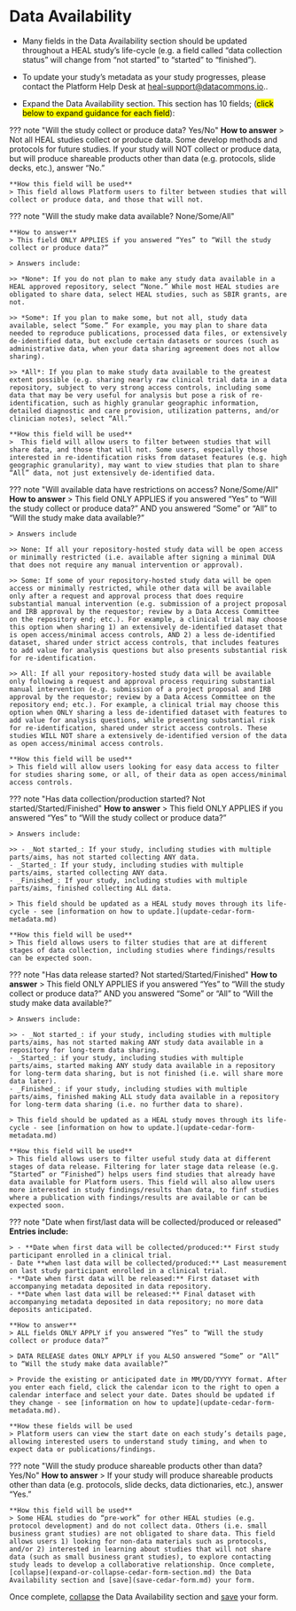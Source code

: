# Data Availability

* Many fields in the Data Availability section should be updated throughout a HEAL study’s life-cycle (e.g. a field called “data collection status” will change from “not started” to “started” to “finished”).
* To update your study’s metadata as your study progresses, please contact the Platform Help Desk at heal-support@datacommons.io..

* Expand the Data Availability section. This section has 10 fields; (<mark>click below to expand guidance for each field</mark>):

??? note "Will the study collect or produce data? Yes/No"
    **How to answer**
    > Not all HEAL studies collect or produce data. Some develop methods and protocols for future studies. If your study will NOT collect or produce data, but will produce shareable products other than data (e.g. protocols, slide decks, etc.), answer “No.”
    
    **How this field will be used**
    > This field allows Platform users to filter between studies that will collect or produce data, and those that will not.
    

??? note "Will the study make data available? None/Some/All"

    **How to answer**
    > This field ONLY APPLIES if you answered “Yes” to “Will the study collect or produce data?”

    > Answers include: 
    
    >> *None*: If you do not plan to make any study data available in a HEAL approved repository, select “None.” While most HEAL studies are obligated to share data, select HEAL studies, such as SBIR grants, are not.
    
    >> *Some*: If you plan to make some, but not all, study data available, select “Some.” For example, you may plan to share data needed to reproduce publications, processed data files, or extensively de-identified data, but exclude certain datasets or sources (such as administrative data, when your data sharing agreement does not allow sharing).
    
    >> *All*: If you plan to make study data available to the greatest extent possible (e.g. sharing nearly raw clinical trial data in a data repository, subject to very strong access controls, including some data that may be very useful for analysis but pose a risk of re-identification, such as highly granular geographic information, detailed diagnostic and care provision, utilization patterns, and/or clinician notes), select “All.”

    **How this field will be used**
    >  This field will allow users to filter between studies that will share data, and those that will not. Some users, especially those interested in re-identification risks from dataset features (e.g. high geographic granularity), may want to view studies that plan to share “All” data, not just extensively de-identified data.

??? note "Will available data have restrictions on access? None/Some/All"
    **How to answer**
    > This field ONLY APPLIES if you answered “Yes” to “Will the study collect or produce data?” AND you answered “Some” or “All” to “Will the study make data available?”

    > Answers include

    >> None: If all your repository-hosted study data will be open access or minimally restricted (i.e. available after signing a minimal DUA that does not require any manual intervention or approval).
    
    >> Some: If some of your repository-hosted study data will be open access or minimally restricted, while other data will be available only after a request and approval process that does require substantial manual intervention (e.g. submission of a project proposal and IRB approval by the requestor; review by a Data Access Committee on the repository end; etc.). For example, a clinical trial may choose this option when sharing 1) an extensively de-identified dataset that is open access/minimal access controls, AND 2) a less de-identified dataset, shared under strict access controls, that includes features to add value for analysis questions but also presents substantial risk for re-identification.
    
    >> All: If all your repository-hosted study data will be available only following a request and approval process requiring substantial manual intervention (e.g. submission of a project proposal and IRB approval by the requestor; review by a Data Access Committee on the repository end; etc.). For example, a clinical trial may choose this option when ONLY sharing a less de-identified dataset with features to add value for analysis questions, while presenting substantial risk for re-identification, shared under strict access controls. These studies WILL NOT share a extensively de-identified version of the data as open access/minimal access controls.
    
    **How this field will be used**
    > This field will allow users looking for easy data access to filter for studies sharing some, or all, of their data as open access/minimal access controls.

??? note "Has data collection/production started? Not started/Started/Finished"
    **How to answer**
    > This field ONLY APPLIES if you answered “Yes” to “Will the study collect or produce data?”

    > Answers include:
    
    >> - _Not started_: If your study, including studies with multiple parts/aims, has not started collecting ANY data.
    - _Started_: If your study, including studies with multiple parts/aims, started collecting ANY data.
    - _Finished_: If your study, including studies with multiple parts/aims, finished collecting ALL data.
    
    > This field should be updated as a HEAL study moves through its life-cycle - see [information on how to update.](update-cedar-form-metadata.md)

    **How this field will be used**
    > This field allows users to filter studies that are at different stages of data collection, including studies where findings/results can be expected soon.

??? note "Has data release started? Not started/Started/Finished"
    **How to answer**
    > This field ONLY APPLIES if you answered “Yes” to “Will the study collect or produce data?” AND you answered “Some” or “All” to “Will the study make data available?”

    > Answers include:
    
    >> - _Not started_: if your study, including studies with multiple parts/aims, has not started making ANY study data available in a repository for long-term data sharing.
    - _Started_: if your study, including studies with multiple parts/aims, started making ANY study data available in a repository for long-term data sharing, but is not finished (i.e. will share more data later).
    - _Finished_: if your study, including studies with multiple parts/aims, finished making ALL study data available in a repository for long-term data sharing (i.e. no further data to share).

    > This field should be updated as a HEAL study moves through its life-cycle - see [information on how to update.](update-cedar-form-metadata.md)

    **How this field will be used**
    > This field allows users to filter useful study data at different stages of data release. Filtering for later stage data release (e.g. “Started” or “Finished”) helps users find studies that already have data available for Platform users. This field will also allow users more interested in study findings/results than data, to finf studies where a publication with findings/results are available or can be expected soon.

??? note "Date when first/last data will be collected/produced or released"
    **Entries include:**

    > - **Date when first data will be collected/produced:** First study participant enrolled in a clinical trial.
    - Date **when last data will be collected/produced:** Last measurement on last study participant enrolled in a clinical trial.
    - **Date when first data will be released:** First dataset with accompanying metadata deposited in data repository.
    - **Date when last data will be released:** Final dataset with accompanying metadata deposited in data repository; no more data deposits anticipated.

    **How to answer**
    > ALL fields ONLY APPLY if you answered “Yes” to “Will the study collect or produce data?”

    > DATA RELEASE dates ONLY APPLY if you ALSO answered “Some” or “All” to “Will the study make data available?”

    > Provide the existing or anticipated date in MM/DD/YYYY format. After you enter each field, click the calendar icon to the right to open a calendar interface and select your date. Dates should be updated if they change - see [information on how to update](update-cedar-form-metadata.md).

    **How these fields will be used
    > Platform users can view the start date on each study’s details page, allowing interested users to understand study timing, and when to expect data or publications/findings.

??? note "Will the study produce shareable products other than data? Yes/No"
    **How to answer**
    > If your study will produce shareable products other than data (e.g. protocols, slide decks, data dictionaries, etc.), answer “Yes.”

    **How this field will be used**
    > Some HEAL studies do “pre-work” for other HEAL studies (e.g. protocol development) and do not collect data. Others (i.e. small business grant studies) are not obligated to share data. This field allows users 1) looking for non-data materials such as protocols, and/or 2) interested in learning about studies that will not share data (such as small business grant studies), to explore contacting study leads to develop a collaborative relationship. Once complete, [collapse](expand-or-collapse-cedar-form-section.md) the Data Availability section and [save](save-cedar-form.md) your form.

Once complete, [collapse](expand-or-collapse-cedar-form-section.md) the Data Availability section and [save](save-cedar-form.md) your form.
